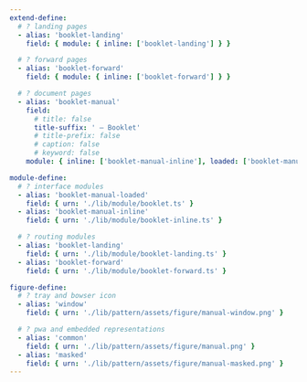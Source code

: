 ```yaml
---
extend-define:
  # ? landing pages
  - alias: 'booklet-landing'
    field: { module: { inline: ['booklet-landing'] } }

  # ? forward pages
  - alias: 'booklet-forward'
    field: { module: { inline: ['booklet-forward'] } }

  # ? document pages
  - alias: 'booklet-manual'
    field:
      # title: false
      title-suffix: ' – Booklet'
      # title-prefix: false
      # caption: false
      # keyword: false
    module: { inline: ['booklet-manual-inline'], loaded: ['booklet-manual-loaded'] }

module-define:
  # ? interface modules
  - alias: 'booklet-manual-loaded'
    field: { urn: './lib/module/booklet.ts' }
  - alias: 'booklet-manual-inline'
    field: { urn: './lib/module/booklet-inline.ts' }

  # ? routing modules
  - alias: 'booklet-landing'
    field: { urn: './lib/module/booklet-landing.ts' }
  - alias: 'booklet-forward'
    field: { urn: './lib/module/booklet-forward.ts' }

figure-define:
  # ? tray and bowser icon
  - alias: 'window'
    field: { urn: './lib/pattern/assets/figure/manual-window.png' }

  # ? pwa and embedded representations
  - alias: 'common'
    field: { urn: './lib/pattern/assets/figure/manual.png' }
  - alias: 'masked'
    field: { urn: './lib/pattern/assets/figure/manual-masked.png' }
---
```

